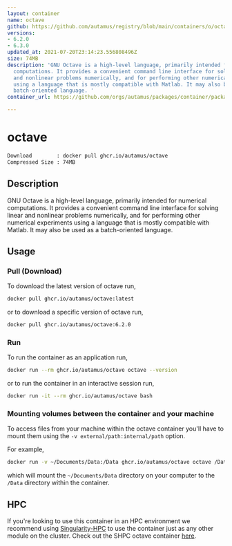 ```yaml
---
layout: container
name: octave
github: https://github.com/autamus/registry/blob/main/containers/o/octave/spack.yaml
versions:
- 6.2.0
- 6.3.0
updated_at: 2021-07-20T23:14:23.556808496Z
size: 74MB
description: 'GNU Octave is a high-level language, primarily intended for numerical
  computations. It provides a convenient command line interface for solving linear
  and nonlinear problems numerically, and for performing other numerical experiments
  using a language that is mostly compatible with Matlab. It may also be used as a
  batch-oriented language. '
container_url: https://github.com/orgs/autamus/packages/container/package/octave

---
```

# octave
```bash 
Download        : docker pull ghcr.io/autamus/octave
Compressed Size : 74MB
```

## Description
GNU Octave is a high-level language, primarily intended for numerical computations. It provides a convenient command line interface for solving linear and nonlinear problems numerically, and for performing other numerical experiments using a language that is mostly compatible with Matlab. It may also be used as a batch-oriented language. 

## Usage
### Pull (Download)
To download the latest version of octave run,

```bash
docker pull ghcr.io/autamus/octave:latest
```

or to download a specific version of octave run,

```bash
docker pull ghcr.io/autamus/octave:6.2.0
```
### Run
To run the container as an application run,
```bash
docker run --rm ghcr.io/autamus/octave octave --version
```

or to run the container in an interactive session run,
```bash
docker run -it --rm ghcr.io/autamus/octave bash
```

### Mounting volumes between the container and your machine
To access files from your machine within the octave container you'll have to mount them using the `-v external/path:internal/path` option.

For example,
```bash
docker run -v ~/Documents/Data:/Data ghcr.io/autamus/octave octave /Data/myData.csv
```
which will mount the `~/Documents/Data` directory on your computer to the `/Data` directory within the container.

## HPC
If you're looking to use this container in an HPC environment we recommend using [Singularity-HPC](https://singularity-hpc.readthedocs.io) to use the container just as any other module on the cluster. Check out the SHPC octave container [here](https://singularityhub.github.io/singularity-hpc/r/ghcr.io-autamus-octave/).